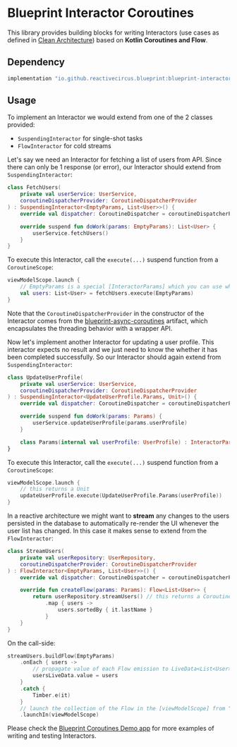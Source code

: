 # Blueprint Interactor Coroutines

This library provides building blocks for writing Interactors (use cases as defined in [Clean Architecture][clean-architecture]) based on **Kotlin Coroutines and Flow**.

## Dependency

```groovy
implementation "io.github.reactivecircus.blueprint:blueprint-interactor-coroutines:${blueprint_version}"
```

## Usage

To implement an Interactor we would extend from one of the 2 classes provided:

* `SuspendingInteractor` for single-shot tasks
* `FlowInteractor` for cold streams

Let's say we need an Interactor for fetching a list of users from API. Since there can only be 1 response (or error), our Interactor should extend from `SuspendingInteractor`:

```kotlin
class FetchUsers(
    private val userService: UserService,
    coroutineDispatcherProvider: CoroutineDispatcherProvider
) : SuspendingInteractor<EmptyParams, List<User>>() {
    override val dispatcher: CoroutineDispatcher = coroutineDispatcherProvider.io

    override suspend fun doWork(params: EmptyParams): List<User> {
        userService.fetchUsers()
    }
}
```

To execute this Interactor, call the `execute(...)` suspend function from a `CoroutineScope`:

```kotlin
viewModelScope.launch {
    // EmptyParams is a special [InteractorParams] which you can use when the Interactor has no params.
    val users: List<User> = fetchUsers.execute(EmptyParams)
}
```

Note that the `CoroutineDispatcherProvider` in the constructor of the Interactor comes from the [blueprint-async-coroutines][async-coroutines] artifact, which encapsulates the threading behavior with a wrapper API.

Now let's implement another Interactor for updating a user profile. This interactor expects no result and we just need to know the whether it has been completed successfully. So our Interactor should again extend from `SuspendingInteractor`:

```kotlin
class UpdateUserProfile(
    private val userService: UserService,
    coroutineDispatcherProvider: CoroutineDispatcherProvider
) : SuspendingInteractor<UpdateUserProfile.Params, Unit>() {
    override val dispatcher: CoroutineDispatcher = coroutineDispatcherProvider.io

    override suspend fun doWork(params: Params) {
        userService.updateUserProfile(params.userProfile)
    }

    class Params(internal val userProfile: UserProfile) : InteractorParams
}
```

To execute this Interactor, call the `execute(...)` suspend function from a `CoroutineScope`:

```kotlin
viewModelScope.launch {
    // this returns a Unit
    updateUserProfile.execute(UpdateUserProfile.Params(userProfile))
}
```

In a reactive architecture we might want to **stream** any changes to the users persisted in the database to automatically re-render the UI whenever the user list has changed. In this case it makes sense to extend from the `FlowInteractor`:

```kotlin
class StreamUsers(
    private val userRepository: UserRepository,
    coroutineDispatcherProvider: CoroutineDispatcherProvider
) : FlowInteractor<EmptyParams, List<User>>() {
    override val dispatcher: CoroutineDispatcher = coroutineDispatcherProvider.io

    override fun createFlow(params: Params): Flow<List<User>> {
        return userRepository.streamUsers() // this returns a Coroutines Flow
            .map { users ->
                users.sortedBy { it.lastName }
            }
    }
}
```

On the call-side:
 
```kotlin
streamUsers.buildFlow(EmptyParams)
    .onEach { users ->
        // propagate value of each Flow emission to LiveData<List<User>>
        usersLiveData.value = users
    }
    .catch {
        Timber.e(it)
    }
    // launch the collection of the Flow in the [viewModelScope] from "androidx.lifecycle:lifecycle-viewmodel-ktx"
    .launchIn(viewModelScope)
```

Please check the [Blueprint Coroutines Demo app][demo-coroutines] for more examples of writing and testing Interactors. 

[clean-architecture]: http://blog.cleancoder.com/uncle-bob/2012/08/13/the-clean-architecture.html
[async-coroutines]: ../blueprint-async-coroutines/
[demo-coroutines]: ../samples/demo-coroutines/
